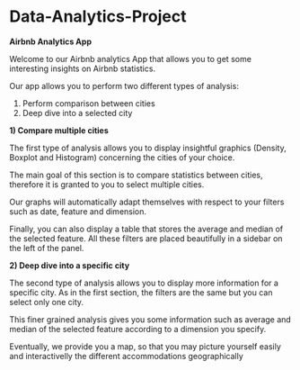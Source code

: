# Data-Analytics-Project

**Airbnb Analytics App**

Welcome to our Airbnb analytics App that allows you to get some interesting insights on Airbnb statistics.<br />

Our app allows you to perform two different types of analysis:

1. Perform comparison between cities
2. Deep dive into a selected city<br />

**1) Compare multiple cities**<br />

The first type of analysis allows you to display insightful graphics (Density, Boxplot and Histogram) concerning the cities of your choice. 

The main goal of this section is to compare statistics between cities, therefore it is granted to you to select multiple cities. 

Our graphs will automatically adapt themselves with respect to your filters such as date, feature and dimension. 

Finally, you can also display a table that stores the average and median of the selected feature. All these filters are placed beautifully in a sidebar on the left of the panel.<br />


**2) Deep dive into a specific city** <br />

The second type of analysis allows you to display more information for a specific city. 
As in the first section, the filters are the same but you can select only one city. 

This finer grained analysis gives you some information such as average and median of the selected feature according to a dimension you specify. 

Eventually, we provide you a map, so that you may picture yourself easily and interactivelly the different accommodations geographically
